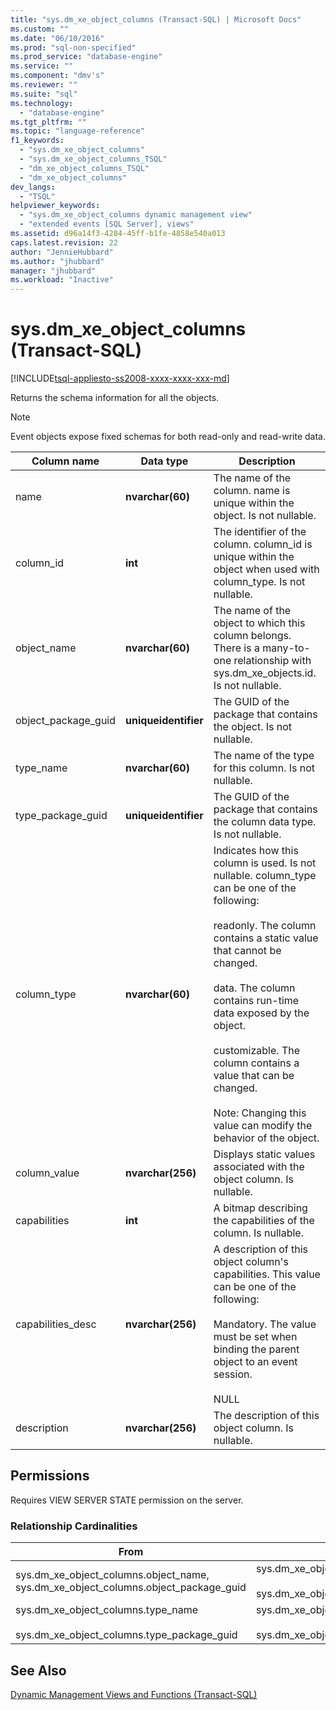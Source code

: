 ```yaml
---
title: "sys.dm_xe_object_columns (Transact-SQL) | Microsoft Docs"
ms.custom: ""
ms.date: "06/10/2016"
ms.prod: "sql-non-specified"
ms.prod_service: "database-engine"
ms.service: ""
ms.component: "dmv's"
ms.reviewer: ""
ms.suite: "sql"
ms.technology: 
  - "database-engine"
ms.tgt_pltfrm: ""
ms.topic: "language-reference"
f1_keywords: 
  - "sys.dm_xe_object_columns"
  - "sys.dm_xe_object_columns_TSQL"
  - "dm_xe_object_columns_TSQL"
  - "dm_xe_object_columns"
dev_langs: 
  - "TSQL"
helpviewer_keywords: 
  - "sys.dm_xe_object_columns dynamic management view"
  - "extended events [SQL Server], views"
ms.assetid: d96a14f3-4284-45ff-b1fe-4858e540a013
caps.latest.revision: 22
author: "JennieHubbard"
ms.author: "jhubbard"
manager: "jhubbard"
ms.workload: "Inactive"
---
```

# sys.dm_xe_object_columns (Transact-SQL)
[!INCLUDE[tsql-appliesto-ss2008-xxxx-xxxx-xxx-md](../../includes/tsql-appliesto-ss2008-xxxx-xxxx-xxx-md.md)]

  Returns the schema information for all the objects.  
  
> [!NOTE]  
>  Event objects expose fixed schemas for both read-only and read-write data.  
  
|Column name|Data type|Description|  
|-----------------|---------------|-----------------|  
|name|**nvarchar(60)**|The name of the column. name is unique within the object. Is not nullable.|  
|column_id|**int**|The identifier of the column. column_id is unique within the object when used with column_type. Is not nullable.|  
|object_name|**nvarchar(60)**|The name of the object to which this column belongs. There is a many-to-one relationship with sys.dm_xe_objects.id. Is not nullable.|  
|object_package_guid|**uniqueidentifier**|The GUID of the package that contains the object. Is not nullable.|  
|type_name|**nvarchar(60)**|The name of the type for this column. Is not nullable.|  
|type_package_guid|**uniqueidentifier**|The GUID of the package that contains the column data type. Is not nullable.|  
|column_type|**nvarchar(60)**|Indicates how this column is used. Is not nullable. column_type can be one of the following:<br /><br /> readonly. The column contains a static value that cannot be changed.<br /><br /> data. The column contains run-time data exposed by the object.<br /><br /> customizable. The column contains a value that can be changed.<br /><br /> Note: Changing this value can modify the behavior of the object.|  
|column_value|**nvarchar(256)**|Displays static values associated with the object column. Is nullable.|  
|capabilities|**int**|A bitmap describing the capabilities of the column. Is nullable.|  
|capabilities_desc|**nvarchar(256)**|A description of this object column's capabilities. This value can be one of the following:<br /><br /> Mandatory. The value must be set when binding the parent object to an event session.<br /><br /> NULL|  
|description|**nvarchar(256)**|The description of this object column. Is nullable.|  
  
## Permissions  
 Requires VIEW SERVER STATE permission on the server.  
  
### Relationship Cardinalities  
  
|From|To|Relationship|  
|----------|--------|------------------|  
|sys.dm_xe_object_columns.object_name, sys.dm_xe_object_columns.object_package_guid|sys.dm_xe_objects.name,<br /><br /> sys.dm_xe_objects.package_guid|Many-to-one|  
|sys.dm_xe_object_columns.type_name<br /><br /> sys.dm_xe_object_columns.type_package_guid|sys.dm_xe_objects.name<br /><br /> sys.dm_xe_objects.package_guid|Many-to-one|  
  
## See Also  
 [Dynamic Management Views and Functions &#40;Transact-SQL&#41;](~/relational-databases/system-dynamic-management-views/system-dynamic-management-views.md)  
  
  

